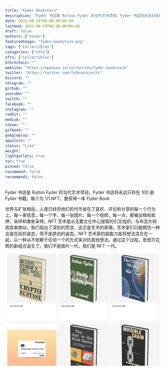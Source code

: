 ```yaml
---
title: "Fyder Bookstore"
description: "Fyder 书店是 Rulton Fyder 的当代艺术项目。Fyder 书店将永远只存在 100 册 Fyder 书籍。每个为 1/1 NFT。要获得一本 Fyder Book"
date: 2022-08-29T00:00:00+08:00
lastmod: 2022-08-29T00:00:00+08:00
draft: false
authors: ["seven"]
featuredImage: "fyder-bookstore.png"
tags: ["Collectibles"]
categories: ["nfts"]
nfts: ["Collectibles"]
blockchain: ""
website: "https://opensea.io/collection/fyder-bookstore"
twitter: "https://twitter.com/fyderprojects"
discord: ""
telegram: ""
github: ""
youtube: ""
twitch: ""
facebook: ""
instagram: ""
reddit: ""
medium: ""
steam: ""
gitbook: ""
googleplay: ""
appstore: ""
status: "Live"
weight: 
lightgallery: true
toc: true
pinned: false
recommend: false
recommend1: false
---
```

Fyder 书店是 Rulton Fyder 的当代艺术项目。Fyder 书店将永远只存在 100 册 Fyder 书籍。每个为 1/1 NFT。要获得一本 Fyder Book

世界与扩张相连。人类已经将他们的代币放在了喜欢、评论和分享的每一个行为上。每一条信息，每一个字，每一张图片，每一个视频，每一点，都被出租和抵押，采样和重新采样。NFT 艺术是从无数文化中心提取的引文组织。与布瓦尔和佩库谢类似，我们指出了深刻的荒谬，这正是艺术的真理。艺术家们只能模仿一种总是在前的姿态，而不是原创的姿态。NFT 艺术家的超能力是将想法混合在一起，以一种从不依赖于任何一个的方式来对抗其他想法。通过这个过程，思想万花筒的新组合诞生了。我们不是图片一代，我们是 NFT 一代。

![nft](07746d76-fded-4004-a75b-d089163dfb96_.png)